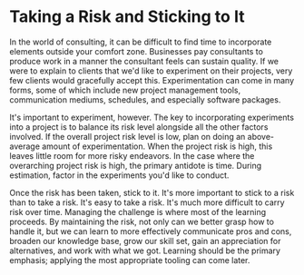 # Taking a Risk and Sticking to It

In the world of consulting, it can be difficult to find time to incorporate elements outside your comfort zone. Businesses pay consultants to produce work in a manner the consultant feels can sustain quality. If we were to explain to clients that we'd like to experiment on their projects, very few clients would gracefully accept this. Experimentation can come in many forms, some of which include new project management tools, communication mediums, schedules, and especially software packages.

It's important to experiment, however. The key to incorporating experiments into a project is to balance its risk level alongside all the other factors involved. If the overall project risk level is low, plan on doing an above-average amount of experimentation. When the project risk is high, this leaves little room for more risky endeavors. In the case where the overarching project risk is high, the primary antidote is time. During estimation, factor in the experiments you'd like to conduct.

Once the risk has been taken, stick to it. It's more important to stick to a risk than to take a risk. It's easy to take a risk. It's much more difficult to carry risk over time. Managing the challenge is where most of the learning proceeds. By maintaining the risk, not only can we better grasp how to handle it, but we can learn to more effectively communicate pros and cons, broaden our knowledge base, grow our skill set, gain an appreciation for alternatives, and work with what we got. Learning should be the primary emphasis; applying the most appropriate tooling can come later.